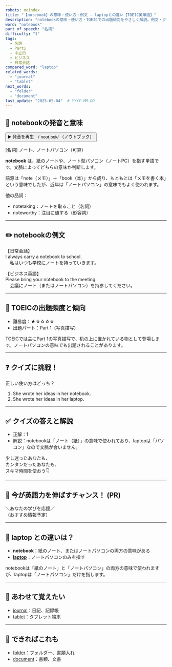 ```yaml
---
robots: noindex
title: "【notebook】の意味・使い方・例文 ― laptopとの違い【TOEIC英単語】"
description: "notebookの意味・使い方・TOEICでの出題傾向をやさしく解説。例文・クイズ付きでlaptopとの違いもわかりやすく学べます。"
word: "notebook"
part_of_speech: "名詞"
difficulty: "1"
tags:
  - 名詞
  - Part1
  - 中立的
  - ビジネス
  - 日常会話
compared_word: "laptop"
related_words:
  - "journal"
  - "tablet"
next_words:
  - "folder"
  - "document"
last_update: "2025-05-04"  # YYYY-MM-DD
---
```


## 🔰 notebookの発音と意味

<button class="play-audio" onclick="playTTS('notebook')">
  <span class="play-audio-main">
    ▶️ 発音を再生　/ˈnoʊtˌbʊk/
  </span>
  <span class="play-audio-sub">
    （ノウトブック）
  </span>
</button>

[名詞] ノート、ノートパソコン（可算）

**notebook** は、紙のノートや、ノート型パソコン（ノートPC）を指す単語です。文脈によってどちらの意味か判断します。

語源は「note（メモ）」＋「book（本）」から成り、もともとは「メモを書く本」という意味でしたが、近年は「ノートパソコン」の意味でもよく使われます。

他の品詞：  
- notetaking：ノートを取ること（名詞）
- noteworthy：注目に値する（形容詞）

---

## ✏️ notebookの例文

【日常会話】  
I always carry a notebook to school.  
　私はいつも学校にノートを持っていきます。

【ビジネス英語】  
Please bring your notebook to the meeting.  
　会議にノート（またはノートパソコン）を持参してください。

---

## 🎯 TOEICの出題頻度と傾向

- 難易度：★☆☆☆☆
- 出題パート：Part 1（写真描写）

TOEICでは主にPart 1の写真描写で、机の上に置かれている物として登場します。ノートパソコンの意味でも出題されることがあります。

---

## ❓ クイズに挑戦！

正しい使い方はどっち？

1. She wrote her ideas in her notebook.  
2. She wrote her ideas in her laptop.

---

## ✅ クイズの答えと解説

- 正解：**1**
- 解説：notebookは「ノート（紙）」の意味で使われており、laptopは「パソコン」なので文脈が合いません。

少し迷ったあなたも、  
カンタンだったあなたも、  
スキマ時間を使おう👇️

---

## 🚀 今が英語力を伸ばすチャンス！ (PR)

<div class="info-center">
＼あなたの学びを応援／<br>  
（おすすめ情報予定）
</div>

---

## 🤔  laptop との違いは？

- **notebook**：紙のノート、またはノートパソコンの両方の意味がある
- **[laptop](/word/laptop)**：ノートパソコンのみを指す

notebookは「紙のノート」と「ノートパソコン」の両方の意味で使われますが、laptopは「ノートパソコン」だけを指します。

---

## 🧩 あわせて覚えたい

- [journal](/word/journal)：日記、記録帳
- [tablet](/word/tablet)：タブレット端末

---

## 📖 できればこれも

- [folder](/word/folder)：フォルダー、書類入れ
- [document](/word/document)：書類、文書

<!-- cvid: aid17_bid37 -->
